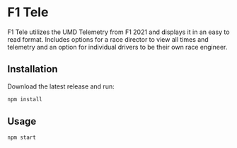 # F1 Tele

F1 Tele utilizes the UMD Telemetry from F1 2021 and displays it in an easy to read format. Includes options for a race director to view all times and telemetry and an option for individual drivers to be their own race engineer. 

## Installation

Download the latest release and run:

```bash
npm install
```

## Usage

```js
npm start
```



